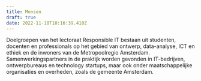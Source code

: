 ```yaml
---
title: Mensen
draft: true
date: 2022-11-18T10:16:39.410Z
---
```

Doelgroepen van het lectoraat Responsible IT bestaan uit studenten, docenten en professionals op het gebied van ontwerp, data-analyse, ICT en ethiek en de inwoners van de Metropoolregio Amsterdam. Samenwerkingspartners in de praktijk worden gevonden in IT-bedrijven, ontwerpbureaus en technology startups, maar ook onder maatschappelijke organisaties en overheden, zoals de gemeente Amsterdam.
